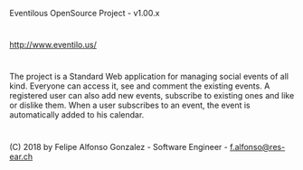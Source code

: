 

Eventilous OpenSource Project  - v1.00.x

#
http://www.eventilo.us/

#

The project is a Standard Web application for managing social events of all kind. Everyone can access it, see and comment the existing events.
A registered user can also add new events, subscribe to existing ones and like or dislike them. When a user subscribes to an event, the event is automatically added to his calendar.

#

(C) 2018 by Felipe Alfonso Gonzalez - Software Engineer - f.alfonso@res-ear.ch

